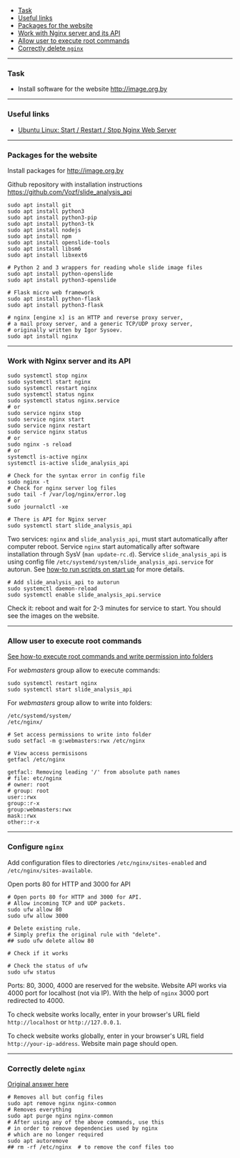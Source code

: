    - [Task](#task)
   - [Useful links](#links)
   - [Packages for the website](#website)
   - [Work with Nginx server and its API](#work)
   - [Allow user to execute root commands](#grant)
   - [Correctly delete `nginx`](#nginx)

---
### <a name="task" />Task
   - Install software for the website http://image.org.by

---
### <a name="links" />Useful links
   - [Ubuntu Linux: Start / Restart / Stop Nginx Web Server](https://www.cyberciti.biz/faq/nginx-restart-ubuntu-linux-command)

---
### <a name="website" />Packages for the website

Install packages for http://image.org.by

Github repository with installation instructions https://github.com/Vozf/slide_analysis_api

```shell
sudo apt install git
sudo apt install python3
sudo apt install python3-pip
sudo apt install python3-tk
sudo apt install nodejs
sudo apt install npm
sudo apt install openslide-tools
sudo apt install libsm6
sudo apt install libxext6

# Python 2 and 3 wrappers for reading whole slide image files
sudo apt install python-openslide
sudo apt install python3-openslide

# Flask micro web framework
sudo apt install python-flask
sudo apt install python3-flask

# nginx [engine x] is an HTTP and reverse proxy server,
# a mail proxy server, and a generic TCP/UDP proxy server,
# originally written by Igor Sysoev.
sudo apt install nginx
```

---
### <a name="work" />Work with Nginx server and its API

```shell
sudo systemctl stop nginx
sudo systemctl start nginx
sudo systemctl restart nginx
sudo systemctl status nginx
sudo systemctl status nginx.service
# or
sudo service nginx stop
sudo service nginx start
sudo service nginx restart
sudo service nginx status
# or
sudo nginx -s reload
# or
systemctl is-active nginx
systemctl is-active slide_analysis_api

# Check for the syntax error in config file
sudo nginx -t
# Check for nginx server log files
sudo tail -f /var/log/nginx/error.log
# or
sudo journalctl -xe

# There is API for Nginx server
sudo systemctl start slide_analysis_api
```

Two services: ```nginx``` and ```slide_analysis_api```, must start
automatically after computer reboot.
Service ```nginx``` start automatically after software installation
through SysV (```man update-rc.d```).
Service ```slide_analysis_api``` is using config file
```/etc/systemd/system/slide_analysis_api.service``` for autorun.
See [how-to run scripts on start up](02_How-tos.md/#autorun) for more details.

```shell
# Add slide_analysis_api to autorun
sudo systemctl daemon-reload
sudo systemctl enable slide_analysis_api.service
```

Check it: reboot and wait for 2-3 minutes for service to start.
You should see the images on the website.

---
### <a name="grant" />Allow user to execute root commands

[See how-to execute root commands and write permission into folders](02_How-tos.md#exec)

For *webmasters* group allow to execute commands:
```shell
sudo systemctl restart nginx
sudo systemctl start slide_analysis_api
```

For *webmasters* group allow to write into folders:

```shell
/etc/systemd/system/
/etc/nginx/

# Set access permissions to write into folder
sudo setfacl -m g:webmasters:rwx /etc/nginx

# View access permisisons
getfacl /etc/nginx

getfacl: Removing leading '/' from absolute path names
# file: etc/nginx
# owner: root
# group: root
user::rwx
group::r-x
group:webmasters:rwx
mask::rwx
other::r-x
```

---
### <a name="configure" />Configure `nginx`

Add configuration files to directories
`/etc/nginx/sites-enabled` and `/etc/nginx/sites-available`.

Open ports 80 for HTTP and 3000 for API

```shell
# Open ports 80 for HTTP and 3000 for API.
# Allow incoming TCP and UDP packets.
sudo ufw allow 80
sudo ufw allow 3000

# Delete existing rule.
# Simply prefix the original rule with "delete".
## sudo ufw delete allow 80

# Check if it works

# Check the status of ufw
sudo ufw status
```

Ports: 80, 3000, 4000 are reserved for the website.
Website API works via 4000 port for localhost (not via IP).
With the help of `nginx` 3000 port redirected to 4000.

To check website works locally, enter in your browser's URL
field `http://localhost` or `http://127.0.0.1`.

To check website works globally, enter in your browser's URL
field `http://your-ip-address`. Website main page should open.

---
### <a name="nginx" />Correctly delete `nginx`

[Original answer here](https://askubuntu.com/questions/235347/what-is-the-best-way-to-uninstall-nginx)

```shell
# Removes all but config files
sudo apt remove nginx nginx-common
# Removes everything
sudo apt purge nginx nginx-common
# After using any of the above commands, use this
# in order to remove dependencies used by nginx
# which are no longer required
sudo apt autoremove
## rm -rf /etc/nginx  # to remove the conf files too
```
